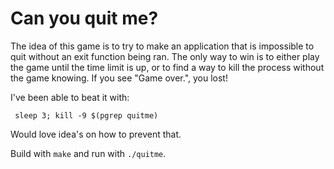 # Can you quit me?

The idea of this game is to try to make an application that is impossible to quit without an exit function being ran. The only way to win is to either play the game until the time limit is up, or to find a way to kill the process without the game knowing. If you see "Game over.", you lost!

I've been able to beat it with:

     sleep 3; kill -9 $(pgrep quitme)
   
Would love idea's on how to prevent that. 

Build with `make` and run with `./quitme`. 
